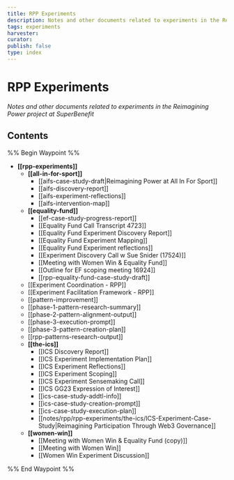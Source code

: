 ```yaml
---
title: RPP Experiments
description: Notes and other documents related to experiments in the Reimagining Power project
tags: experiments
harvester: 
curator: 
publish: false
type: index
---
```

# RPP Experiments

_Notes and other documents related to experiments in the Reimagining Power project at SuperBenefit_

## Contents

%% Begin Waypoint %%
- **[[rpp-experiments]]**
  - **[[all-in-for-sport]]**
    - [[aifs-case-study-draft|Reimagining Power at All In For Sport]]
    - [[aifs-discovery-report]]
    - [[aifs-experiment-reflections]]
    - [[aifs-intervention-map]]
  - **[[equality-fund]]**
    - [[ef-case-study-progress-report]]
    - [[Equality Fund Call Transcript 4723]]
    - [[Equality Fund Experiment Discovery Report]]
    - [[Equality Fund Experiment Mapping]]
    - [[Equality Fund Experiment reflections]]
    - [[Experiment Discovery Call w Sue Snider (17524)]]
    - [[Meeting with Women Win & Equality Fund]]
    - [[Outline for EF scoping meeting 16924]]
    - [[rpp-equality-fund-case-study-draft]]
  - [[Experiment Coordination - RPP]]
  - [[Experiment Facilitation Framework - RPP]]
  - [[pattern-improvement]]
  - [[phase-1-pattern-research-summary]]
  - [[phase-2-pattern-alignment-output]]
  - [[phase-3-execution-prompt]]
  - [[phase-3-pattern-creation-plan]]
  - [[rpp-patterns-research-output]]
  - **[[the-ics]]**
    - [[ICS Discovery Report]]
    - [[ICS Experiment Implementation Plan]]
    - [[ICS Experiment Reflections]]
    - [[ICS Experiment Scoping]]
    - [[ICS Experiment Sensemaking Call]]
    - [[ICS GG23 Expression of Interest]]
    - [[ics-case-study-addtl-info]]
    - [[ics-case-study-creation-prompt]]
    - [[ics-case-study-execution-plan]]
    - [[notes/rpp/rpp-experiments/the-ics/ICS-Experiment-Case-Study|Reimagining Participation Through Web3 Governance]]
  - **[[women-win]]**
    - [[Meeting with Women Win & Equality Fund (copy)]]
    - [[Meeting with Women Win]]
    - [[Women Win Experiment Discussion]]

%% End Waypoint %%

